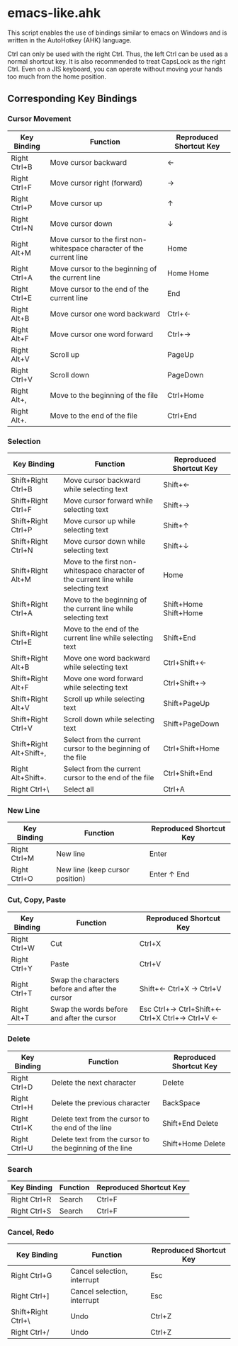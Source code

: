 # emacs-like.ahk

This script enables the use of bindings similar to emacs on Windows and is written in the AutoHotkey (AHK) language.

Ctrl can only be used with the right Ctrl.
Thus, the left Ctrl can be used as a normal shortcut key.
It is also recommended to treat CapsLock as the right Ctrl.
Even on a JIS keyboard, you can operate without moving your hands too much from the home position.

## Corresponding Key Bindings

### Cursor Movement

| Key Binding  | Function                                                              | Reproduced Shortcut Key |
| ------------ | --------------------------------------------------------------------- | ----------------------- |
| Right Ctrl+B | Move cursor backward                                                  | ←                       |
| Right Ctrl+F | Move cursor right (forward)                                           | →                       |
| Right Ctrl+P | Move cursor up                                                        | ↑                       |
| Right Ctrl+N | Move cursor down                                                      | ↓                       |
| Right Alt+M  | Move cursor to the first non-whitespace character of the current line | Home                    |
| Right Ctrl+A | Move cursor to the beginning of the current line                      | Home Home               |
| Right Ctrl+E | Move cursor to the end of the current line                            | End                     |
| Right Alt+B  | Move cursor one word backward                                         | Ctrl+←                  |
| Right Alt+F  | Move cursor one word forward                                          | Ctrl+→                  |
| Right Alt+V  | Scroll up                                                             | PageUp                  |
| Right Ctrl+V | Scroll down                                                           | PageDown                |
| Right Alt+,  | Move to the beginning of the file                                     | Ctrl+Home               |
| Right Alt+.  | Move to the end of the file                                           | Ctrl+End                |

### Selection

| Key Binding             | Function                                                                            | Reproduced Shortcut Key |
| ----------------------- | ----------------------------------------------------------------------------------- | ----------------------- |
| Shift+Right Ctrl+B      | Move cursor backward while selecting text                                           | Shift+←                 |
| Shift+Right Ctrl+F      | Move cursor forward while selecting text                                            | Shift+→                 |
| Shift+Right Ctrl+P      | Move cursor up while selecting text                                                 | Shift+↑                 |
| Shift+Right Ctrl+N      | Move cursor down while selecting text                                               | Shift+↓                 |
| Shift+Right Alt+M       | Move to the first non-whitespace character of the current line while selecting text | Home                    |
| Shift+Right Ctrl+A      | Move to the beginning of the current line while selecting text                      | Shift+Home Shift+Home   |
| Shift+Right Ctrl+E      | Move to the end of the current line while selecting text                            | Shift+End               |
| Shift+Right Alt+B       | Move one word backward while selecting text                                         | Ctrl+Shift+←            |
| Shift+Right Alt+F       | Move one word forward while selecting text                                          | Ctrl+Shift+→            |
| Shift+Right Alt+V       | Scroll up while selecting text                                                      | Shift+PageUp            |
| Shift+Right Ctrl+V      | Scroll down while selecting text                                                    | Shift+PageDown          |
| Shift+Right Alt+Shift+, | Select from the current cursor to the beginning of the file                         | Ctrl+Shift+Home         |
| Right Alt+Shift+.       | Select from the current cursor to the end of the file                               | Ctrl+Shift+End          |
| Right Ctrl+\            | Select all                                                                          | Ctrl+A                  |

### New Line

| Key Binding  | Function                        | Reproduced Shortcut Key |
| ------------ | ------------------------------- | ----------------------- |
| Right Ctrl+M | New line                        | Enter                   |
| Right Ctrl+O | New line (keep cursor position) | Enter ↑ End             |

### Cut, Copy, Paste

| Key Binding  | Function                                        | Reproduced Shortcut Key                        |
| ------------ | ----------------------------------------------- | ---------------------------------------------- |
| Right Ctrl+W | Cut                                             | Ctrl+X                                         |
| Right Ctrl+Y | Paste                                           | Ctrl+V                                         |
| Right Ctrl+T | Swap the characters before and after the cursor | Shift+← Ctrl+X → Ctrl+V                        |
| Right Alt+T  | Swap the words before and after the cursor      | Esc Ctrl+→ Ctrl+Shift+← Ctrl+X Ctrl+→ Ctrl+V ← |

### Delete

| Key Binding  | Function                                                 | Reproduced Shortcut Key |
| ------------ | -------------------------------------------------------- | ----------------------- |
| Right Ctrl+D | Delete the next character                                | Delete                  |
| Right Ctrl+H | Delete the previous character                            | BackSpace               |
| Right Ctrl+K | Delete text from the cursor to the end of the line       | Shift+End Delete        |
| Right Ctrl+U | Delete text from the cursor to the beginning of the line | Shift+Home Delete       |

### Search

| Key Binding  | Function | Reproduced Shortcut Key |
| ------------ | -------- | ----------------------- |
| Right Ctrl+R | Search   | Ctrl+F                  |
| Right Ctrl+S | Search   | Ctrl+F                  |

### Cancel, Redo

| Key Binding        | Function                    | Reproduced Shortcut Key |
| ------------------ | --------------------------- | ----------------------- |
| Right Ctrl+G       | Cancel selection, interrupt | Esc                     |
| Right Ctrl+]       | Cancel selection, interrupt | Esc                     |
| Shift+Right Ctrl+\ | Undo                        | Ctrl+Z                  |
| Right Ctrl+/       | Undo                        | Ctrl+Z                  |
